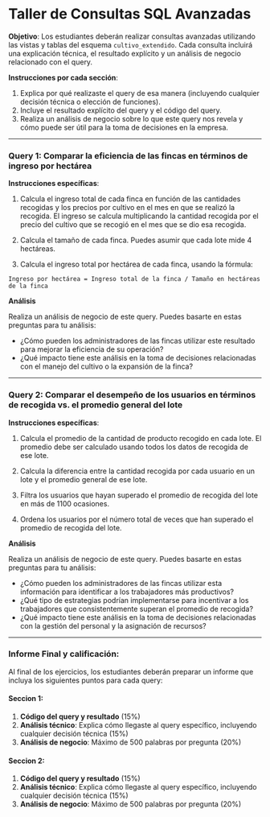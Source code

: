 # Taller de Consultas SQL Avanzadas

**Objetivo**: Los estudiantes deberán realizar consultas avanzadas utilizando las vistas y tablas del esquema `cultivo_extendido`. Cada consulta incluirá una explicación técnica, el resultado explícito y un análisis de negocio relacionado con el query.

**Instrucciones por cada sección**: 
1. Explica por qué realizaste el query de esa manera (incluyendo cualquier decisión técnica o elección de funciones).
2. Incluye el resultado explícito del query y el código del query.
3. Realiza un análisis de negocio sobre lo que este query nos revela y cómo puede ser útil para la toma de decisiones en la empresa.

---

### **Query 1: Comparar la eficiencia de las fincas en términos de ingreso por hectárea**

**Instrucciones específicas**:

1. Calcula el ingreso total de cada finca en función de las cantidades recogidas y los precios por cultivo en el mes en que se realizó la recogida. El ingreso se calcula multiplicando la cantidad recogida por el precio del cultivo que se recogió en el mes que se dio esa recogida.

2. Calcula el tamaño de cada finca. Puedes asumir que cada lote mide 4 hectáreas.

3. Calcula el ingreso total por hectárea de cada finca, usando la fórmula:

`Ingreso por hectárea = Ingreso total de la finca / Tamaño en hectáreas de la finca`


**Análisis**

Realiza un análisis de negocio de este query. Puedes basarte en estas preguntas para tu análisis:
   - ¿Cómo pueden los administradores de las fincas utilizar este resultado para mejorar la eficiencia de su operación?
   - ¿Qué impacto tiene este análisis en la toma de decisiones relacionadas con el manejo del cultivo o la expansión de la finca?

---

### **Query 2: Comparar el desempeño de los usuarios en términos de recogida vs. el promedio general del lote**

**Instrucciones específicas**:

1. Calcula el promedio de la cantidad de producto recogido en cada lote. El promedio debe ser calculado usando todos los datos de recogida de ese lote.

2. Calcula la diferencia entre la cantidad recogida por cada usuario en un lote y el promedio general de ese lote.

3. Filtra los usuarios que hayan superado el promedio de recogida del lote en más de 1100 ocasiones.

4. Ordena los usuarios por el número total de veces que han superado el promedio de recogida del lote.

**Análisis**

Realiza un análisis de negocio de este query. Puedes basarte en estas preguntas para tu análisis:
   - ¿Cómo pueden los administradores de las fincas utilizar esta información para identificar a los trabajadores más productivos?
   - ¿Qué tipo de estrategias podrían implementarse para incentivar a los trabajadores que consistentemente superan el promedio de recogida?
   - ¿Qué impacto tiene este análisis en la toma de decisiones relacionadas con la gestión del personal y la asignación de recursos?

---

### **Informe Final y calificación:**

Al final de los ejercicios, los estudiantes deberán preparar un informe que incluya los siguientes puntos para cada query:


#### Seccion 1:
1. **Código del query y resultado** (15%)
2. **Análisis técnico**: Explica cómo llegaste al query específico, incluyendo cualquier decisión técnica (15%)
3. **Análisis de negocio**: Máximo de 500 palabras por pregunta (20%)

#### Seccion 2:
1. **Código del query y resultado** (15%)
2. **Análisis técnico**: Explica cómo llegaste al query específico, incluyendo cualquier decisión técnica (15%)
3. **Análisis de negocio**: Máximo de 500 palabras por pregunta (20%)
